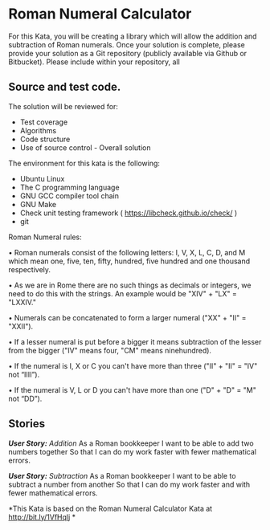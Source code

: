 # Roman Numeral Calculator

For this Kata, you will be creating a library which will allow the addition and subtraction of
Roman numerals. Once your solution is complete, please provide your solution as a Git
repository (publicly available via Github or Bitbucket). Please include within your repository, all

## Source and test code.

The solution will be reviewed for:
  - Test coverage
  - Algorithms
  - Code structure
  - Use of source control - Overall solution

The environment for this kata is the following:
  - Ubuntu Linux
  - The C programming language
  - GNU GCC compiler tool chain
  - GNU Make
  - Check unit testing framework ( https://libcheck.github.io/check/ )
  - git

Roman Numeral rules:

  • Roman numerals consist of the following letters: I, V, X, L, C, D, and M which mean one, five, ten, fifty, hundred, five hundred and one thousand respectively.

  • As we are in Rome there are no such things as decimals or integers, we need to do this with the strings. An example would be "XIV" + "LX" = "LXXIV."

  • Numerals can be concatenated to form a larger numeral ("XX" + "II" = "XXII").

  • If a lesser numeral is put before a bigger it means subtraction of the lesser from the bigger ("IV" means four, "CM" means ninehundred).

  • If the numeral is I, X or C you can't have more than three ("II" + "II" = "IV" not “IIII”).

  • If the numeral is V, L or D you can't have more than one ("D" + "D" = "M" not “DD”).

## Stories

  ***User Story:** Addition*
     As a Roman bookkeeper
     I want to be able to add two numbers together
     So that I can do my work faster with fewer mathematical errors.

  ***User Story:** Subtraction*
     As a Roman bookkeeper
     I want to be able to subtract a number from another
     So that I can do my work faster and with fewer mathematical errors.

*This Kata is based on the Roman Numeral Calculator Kata at http://bit.ly/1VfHqlj *
